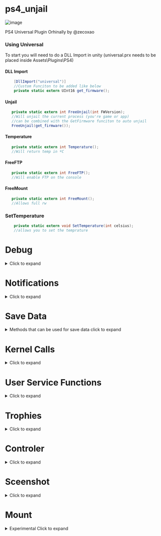 # ps4_unjail
![image](https://i.imgur.com/qTGhdSY.png)

PS4 Universal Plugin
Orhinally by @zecoxao


### Using Universal

To start you will need to do a DLL Import in unity (universal.prx needs to be placed inside Assets\Plugins\PS4)

#### DLL Import
```c#
    [DllImport("universal")]
    //Custom Funciton to be added like below
    private static extern UInt16 get_firmware();
```



#### Unjail
```c#
   private static extern int FreeUnjail(int FWVersion);
   //Will unjail the current process (you're game or app)
   //can be combined with the GetFirmware funciton to auto unjail 
   FreeUnjail(get_firmware());
```

#### Temperature
```c#
   private static extern int Temperature();
   //Will return temp in ºC
```

#### FreeFTP
```c#
   private static extern int FreeFTP();
   //Will enable FTP on the console
```

#### FreeMount
```c#
   private static extern int FreeMount();
   //Allows full rw
```

### SetTemperature
```c#
    private static extern void SetTemperature(int celsius);
    //allows you to set the temprature

```

# Debug 
<details>
  <summary>Click to expand</summary>
    
### Debug notifications
```c#
    private static extern void SetDebuggerTrue()
    //Shows a debug notifications good old printf testing
```

</details>

 

# Notifications 
<details>
  <summary>Click to expand</summary>
    
### Notification on PS4
```c#
    private static extern int SendMessageToPS4(string Message)
    //Shows a notification on the PS4
```

</details>

# Save Data
<details>
  <summary>Methods that can be used for save data click to expand</summary>
  
 ### MountSaveData
```c#
    private static extern int MountSaveData(string TITLEID,string fingerprint)
    //mounts save data on the PS4 if using save mounter patches please use zero's for fingerprint
```

### UnMountSaveData
```c#
    private static extern int UnMountSaveData()
    //Unmounts all mounted save data
```
</details>

# Kernel Calls
<details>
  <summary>Click to expand</summary>
  
  ## Basic Kernel Calls
 ### Load another executable
```c#
    private static extern bool LoadExec(string path, string argv)
    //Calls and opens an application
```
### GetIDPS
```c#
    private static extern string GetIDPS()
    //Gives you you're IDPS
```
### GetPSID
```c#
    private static extern string GetPSID()
    //Gives you you're PSID
```
#### Get_Firmware this will get the current firmware of the console not the spoofed firmware
```c#
   private static extern UInt16 get_firmware();
   // should return as XXX e.g 505, 702 or 755
```
### get_fw
```c#
    private static extern int get_fw()
    //gets the version as an int (reads from kern.sdk_version) can be spoofed
```

 ## Experimental Calls
### GetCallableList
```c#
    private static extern string GetCallableList()
    //Designed to show you all items you can call on the syste,
```
### GetListOfServices
```c#
    private static extern string GetListOfServices()
    //Designed to show you all services you can call on the syste,
```
### KernelGetOpenPsId
```c#
    private static extern string KernelGetOpenPsId()
    //Not sure why this call exists
```
### firmware_version_kernel
```c#
    private static extern string firmware_version_kernel()
    //Get the firmware version on the kernel (but can be spoofed !)
```
### firmware_version_libc
```c#
    private static extern string firmware_version_kernel()
    //Get the firmware version by libc (for prevent from kernel spoof)
    //Should no longer be required thanks to LM
```


</details>


# User Service Functions
<details>
  <summary>Click to expand</summary>
  
 ### GetUsername
```c#
    private static extern string GetUsername()
    //returns the current username
```

### GetUserId
```c#
    private static extern string GetUserId()
    //returns the current userid
```
</details>


# Trophies
<details>
  <summary>Click to expand</summary>
    
 ## Basic Calling Method
    
 ### UnlockTrophies
```c#
    private static extern int UnlockTrophies(string TitleId,string Titleidsecret )
    //returns the current username
```
## Experimental
### MakeCusaAppReadWrite
```c#
    private static extern int MakeCusaAppReadWrite()
    //returns the current userid
```
</details>

# Controler
<details>
  <summary>Click to expand</summary>
    
 ## Basic Calling Method
    
 ### Change_Controller_Color
```c#
    private static extern int Change_Controller_Color(int r,int g,int b)
    //Changes controler collor to RBG provided
```
</details>

# Sceenshot
<details>
  <summary>Click to expand</summary>
    
 ## Basic Calling Method
    
 ### TakeScreenShot
```c#
    private static extern int TakeScreenShot()
    //Should take a screenshot of the current screen
```
</details>

# Mount
<details>
  <summary>Experimental Click to expand</summary>
    
 ## Experimental
    
 ### MountandLoad
```c#
    private static extern int MountandLoad()
    //try's to mount something in sandbox
```
## Experimental
### MountTrophy
```c#
    private static extern int MountTrophy()
    //try's to mount a trophy file
```
</details>



